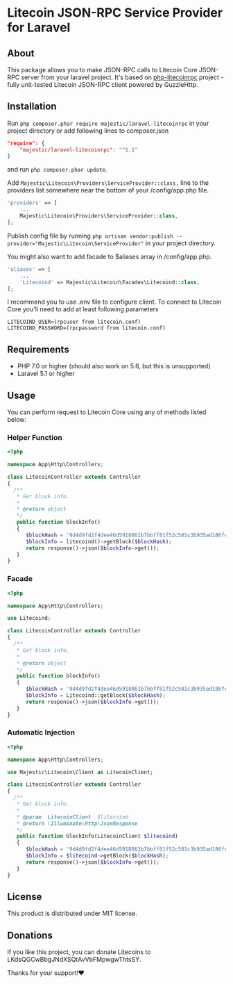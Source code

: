 # Litecoin JSON-RPC Service Provider for Laravel

## About
This package allows you to make JSON-RPC calls to Litecoin Core JSON-RPC server from your laravel project.
It's based on [php-litecoinrpc](https://github.com/denpamusic/php-bitcoinrpc) project - fully unit-tested Litecoin JSON-RPC client powered by GuzzleHttp.

## Installation
Run ```php composer.phar require majestic/laravel-litecoinrpc``` in your project directory or add following lines to composer.json
```json
"require": {
    "majestic/laravel-litecoinrpc": "^1.1"
}
```
and run ```php composer.phar update```.

Add `Majestic\Litecoin\Providers\ServiceProvider::class,` line to the providers list somewhere near the bottom of your /config/app.php file.
```php
'providers' => [
    ...
    Majestic\Litecoin\Providers\ServiceProvider::class,
];
```

Publish config file by running
`php artisan vendor:publish --provider="Majestic\Litecoin\ServiceProvider"` in your project directory.

You might also want to add facade to $aliases array in /config/app.php.
```php
'aliases' => [
    ...
    'Litecoind' => Majestic\Litecoin\Facades\Litecoind::class,
];
```

I recommend you to use .env file to configure client.
To connect to Litecoin Core you'll need to add at least following parameters
```
LITECOIND_USER=(rpcuser from litecoin.conf)
LITECOIND_PASSWORD=(rpcpassword from litecoin.conf)
```

## Requirements
* PHP 7.0 or higher (should also work on 5.6, but this is unsupported)
* Laravel 5.1 or higher

## Usage
You can perform request to Litecoin Core using any of methods listed below:
### Helper Function
```php
<?php

namespace App\Http\Controllers;

class LitecoinController extends Controller
{
  /**
   * Get block info.
   *
   * @return object
   */
   public function blockInfo()
   {
      $blockHash = '9d4d9fd2f4dee46d5918861b7bbff81f52c581c3b935ad186fe4c5b6dc58d2f8';
      $blockInfo = litecoind()->getBlock($blockHash);
      return response()->json($blockInfo->get());
   }
}
```

### Facade
```php
<?php

namespace App\Http\Controllers;

use Litecoind;

class LitecoinController extends Controller
{
  /**
   * Get block info.
   *
   * @return object
   */
   public function blockInfo()
   {
      $blockHash = '9d4d9fd2f4dee46d5918861b7bbff81f52c581c3b935ad186fe4c5b6dc58d2f8';
      $blockInfo = Litecoind::getBlock($blockHash);
      return response()->json($blockInfo->get());
   }
}
```

### Automatic Injection
```php
<?php

namespace App\Http\Controllers;

use Majestic\Litecoin\Client as LitecoinClient;

class LitecoinController extends Controller
{
  /**
   * Get block info.
   *
   * @param  LitecoinClient  $litecoind
   * @return \Illuminate\Http\JsonResponse
   */
   public function blockInfo(LitecoinClient $litecoind)
   {
      $blockHash = '9d4d9fd2f4dee46d5918861b7bbff81f52c581c3b935ad186fe4c5b6dc58d2f8';
      $blockInfo = $litecoind->getBlock($blockHash);
      return response()->json($blockInfo->get());
   }
}
```

## License

This product is distributed under MIT license.

## Donations

If you like this project,
you can donate Litecoins to LKdsQGCwBbgJNdXSQtAvVbFMpwgwThtsSY.

Thanks for your support!❤
